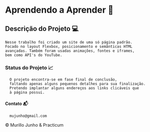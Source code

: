 # Aprendendo a Aprender 🚀
## Descrição do Projeto 💻
    Nesse trabalho foi criado um site de uma só página padrão.
    Focado no layout Flexbox, posicionamento e semânticas HTML
    avançadas. Também foram usadas animações, fontes e iframes,
    bem como API's do YouTube.
### Status do Projeto 📈
      O projeto encontra-se em fase final de conclusão, 
      faltando apenas alguns pequenos detalhes para sua finalização.
      Pretendo implantar alguns endereços aos links clicáveis que 
      à página possui.
#### Contato 📬
      mujunho@gmail.com
      
©️ Murillo Junho & Practicum
      
